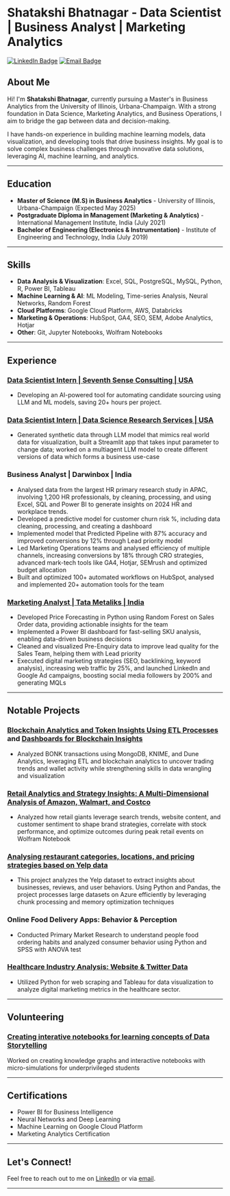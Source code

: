# Shatakshi Bhatnagar - Data Scientist | Business Analyst | Marketing Analytics

[![LinkedIn Badge](https://img.shields.io/badge/LinkedIn-shatakshibhatnagar-blue)](https://www.linkedin.com/in/shatakshibhatnagar/) 
[![Email Badge](https://img.shields.io/badge/Email-sb99@illinois.edu-red)](mailto:sb99@illinois.edu)

## About Me

Hi! I'm **Shatakshi Bhatnagar**, currently pursuing a Master's in Business Analytics from the University of Illinois, Urbana-Champaign. With a strong foundation in Data Science, Marketing Analytics, and Business Operations, I aim to bridge the gap between data and decision-making.

I have hands-on experience in building machine learning models, data visualization, and developing tools that drive business insights. My goal is to solve complex business challenges through innovative data solutions, leveraging AI, machine learning, and analytics.

---

## Education

- **Master of Science (M.S) in Business Analytics** - University of Illinois, Urbana-Champaign (Expected May 2025)
- **Postgraduate Diploma in Management (Marketing & Analytics)** - International Management Institute, India (July 2021)
- **Bachelor of Engineering (Electronics & Instrumentation)** - Institute of Engineering and Technology, India (July 2019)

---

## Skills

- **Data Analysis & Visualization**: Excel, SQL, PostgreSQL, MySQL, Python, R, Power BI, Tableau
- **Machine Learning & AI**: ML Modeling, Time-series Analysis, Neural Networks, Random Forest
- **Cloud Platforms**: Google Cloud Platform, AWS, Databricks
- **Marketing & Operations**: HubSpot, GA4, SEO, SEM, Adobe Analytics, Hotjar
- **Other**: Git, Jupyter Notebooks, Wolfram Notebooks

---

## Experience

### [Data Scientist Intern | **Seventh Sense Consulting** | USA](https://github.com/shatakshidata/aiRecruitment)
- Developing an AI-powered tool for automating candidate sourcing using LLM and ML models, saving 20+ hours per project.

### [Data Scientist Intern | **Data Science Research Services** | USA](https://github.com/shatakshidata/datagenerator)
- Generated synthetic data through LLM model that mimics real world data for visualization, built a Streamlit app that takes input parameter to change data; worked on a multiagent LLM model to create different versions of data which forms a business use-case

### Business Analyst | **Darwinbox** | India
- Analysed data from the largest HR primary research study in APAC, involving 1,200 HR professionals, by cleaning, processing, and using Excel, SQL and Power BI to generate insights on 2024 HR and workplace trends.
- Developed a predictive model for customer churn risk %, including data cleaning, processing, and creating a dashboard 
- Implemented model that Predicted Pipeline with 87% accuracy and improved conversions by 12% through Lead priority model
- Led Marketing Operations teams and analysed efficiency of multiple channels, increasing conversions by 18% through CRO strategies, advanced mark-tech tools like GA4, Hotjar, SEMrush and optimized budget allocation
- Built and optimized 100+ automated workflows on HubSpot, analysed and implemented 20+ automation tools for the team

### [Marketing Analyst | **Tata Metaliks** | India](https://github.com/shatakshidata/revenueforecast)
- Developed Price Forecasting in Python using Random Forest on Sales Order data, providing actionable insights for the team
- Implemented a Power BI dashboard for fast-selling SKU analysis, enabling data-driven business decisions 
- Cleaned and visualized Pre-Enquiry data to improve lead quality for the Sales Team, helping them with Lead priority 
- Executed digital marketing strategies (SEO, backlinking, keyword analysis), increasing web traffic by 25%, and launched LinkedIn and Google Ad campaigns, boosting social media followers by 200% and generating MQLs

---

## Notable Projects

### [Blockchain Analytics and Token Insights Using ETL Processes](https://github.com/shatakshidata/knimeETL) and [Dashboards for Blockchain Insights](https://github.com/shatakshidata/blockchain_analytics)
- Analyzed BONK transactions using MongoDB, KNIME, and Dune Analytics, leveraging ETL and blockchain analytics to uncover trading trends and wallet activity while strengthening skills in data wrangling and visualization

### [Retail Analytics and Strategy Insights: A Multi-Dimensional Analysis of Amazon, Walmart, and Costco](https://github.com/shatakshidata/wolfram_retailanalysis)
- Analyzed how retail giants leverage search trends, website content, and customer sentiment to shape brand strategies, correlate with stock performance, and optimize outcomes during peak retail events on Wolfram Notebook

### [Analysing restaurant categories, locations, and pricing strategies based on Yelp data](https://github.com/shatakshidata/yelp_data_analysis)
- This project analyzes the Yelp dataset to extract insights about businesses, reviews, and user behaviors. Using Python and Pandas, the project processes large datasets on Azure efficiently by leveraging chunk processing and memory optimization techniques

### Online Food Delivery Apps: Behavior & Perception
- Conducted Primary Market Research to understand people food ordering habits and analyzed consumer behavior using Python and SPSS with ANOVA test

### [Healthcare Industry Analysis: Website & Twitter Data](https://github.com/shatakshidata/healthcare_socialmedia_topic_analysis)
- Utilized Python for web scraping and Tableau for data visualization to analyze digital marketing metrics in the healthcare sector.

---

## Volunteering

### [Creating interative notebooks for learning concepts of Data Storytelling](https://github.com/shatakshidata/datastorytelling)
Worked on creating knowledge graphs and interactive notebooks with micro-simulations for underprivileged students

---

## Certifications

- Power BI for Business Intelligence
- Neural Networks and Deep Learning
- Machine Learning on Google Cloud Platform
- Marketing Analytics Certification

---

## Let's Connect!

Feel free to reach out to me on [LinkedIn](https://www.linkedin.com/in/shatakshibhatnagar/) or via [email](mailto:sb99@illinois.edu).

---
